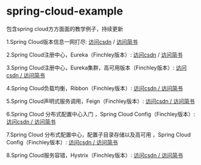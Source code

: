 # spring-cloud-example
包含spring cloud方方面面的教学例子，持续更新 

1.Spring Cloud版本信息一网打尽:  <a href="https://blog.csdn.net/NDKHBWH/article/details/94437354">访问csdn<a/>
  /   <a href="https://www.jianshu.com/p/61d6b08c107c">访问简书<a/>
  
2.Spring Cloud注册中心，Eureka（Finchley版本）:  <a href="https://blog.csdn.net/NDKHBWH/article/details/94617964">访问csdn<a/>
  /   <a href="https://www.jianshu.com/p/ca07b9ee7212">访问简书<a/>
  
3.Spring Cloud注册中心，Eureka集群，高可用版本（Finchley版本）:  <a href="https://blog.csdn.net/NDKHBWH/article/details/94734211">访问csdn
  /   <a/><a href="https://www.jianshu.com/p/8748cbadcc01">访问简书<a/>
  
4.Spring Cloud负载均衡，Ribbon（Finchley版本）:  <a href="https://blog.csdn.net/NDKHBWH/article/details/95054675">访问csdn
  /   <a/><a href="https://www.jianshu.com/p/92d5f10c2a4a">访问简书<a/>
  
5.Spring Cloud声明式服务调用，Feign（Finchley版本）:  <a href="https://blog.csdn.net/NDKHBWH/article/details/95191806">访问csdn
  /   <a/><a href="https://www.jianshu.com/p/339af9cf2908">访问简书<a/>
    
6.Spring Cloud 分布式配置中心入门 ，Spring Cloud Config（Finchley版本）:  <a href="https://blog.csdn.net/NDKHBWH/article/details/95603603">访问csdn /   <a/><a href="https://www.jianshu.com/p/ffc401850af9">访问简书<a/>
  
7.Spring Cloud 分布式配置中心，配置子目录存储以及高可用 ，Spring Cloud Config（Finchley版本）:  <a href="https://blog.csdn.net/NDKHBWH/article/details/95940028">访问csdn /   <a/><a href="https://www.jianshu.com/p/d451d5ecb88a">访问简书<a/>
  
8.Spring Cloud服务容错，Hystrix（Finchley版本）:  <a href="https://blog.csdn.net/NDKHBWH/article/details/96280797">访问csdn /   <a/><a href="https://www.jianshu.com/p/a3d073495cb2">访问简书<a/>
 
